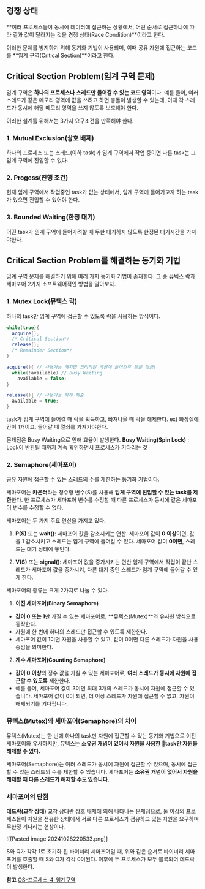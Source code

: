 ## 경쟁 상태
**여러 프로세스들이 동시에 데이터에 접근하는 상황에서, 어떤 순서로 접근하냐에 따라 결과 값이 달라지는 것을 경쟁 상태(Race Condition)**이라고 한다.

이러한 문제를 방지하기 위해 동기화 기법이 사용되며, 이때 공유 자원에 접근하는 코드를 **임계 구역(Critical Section)**이라고 한다.


## Critical Section Problem(임계 구역 문제)
임계 구역은 **하나의 프로세스나 스레드만 들어갈 수 있는 코드 영역**이다.
예를 들어, 여러 스레드가 같은 메모리 영역에 값을 쓰려고 하면 충돌이 발생할 수 있는데, 이때 각 스레드가 동시에 해당 메모리 영역을 쓰지 않도록 보호해야 한다.

이러한 설계를 위해서는 3가지 요구조건을 만족해야 한다.


### 1. Mutual Exclusion(상호 배제)
하나의 프로세스 또는 스레드(이하 task)가 임계 구역에서 작업 중이면 다른 task는 그 임계 구역에 진입할 수 없다.

### 2. Progess(진행 조건)
현재 임계 구역에서 작업중인 task가 없는 상태에서, 임계 구역에 들어가고자 하는 task가 있으면 진입할 수 있어야 한다.

### 3. Bounded Waiting(한정 대기)
어떤 task가 임계 구역에 들어가려할 때 무한 대기하지 않도록 한정된 대기시간을 가져야한다.


## Critical Section Problem를 해결하는 동기화 기법
임계 구역 문제를 해결하기 위해 여러 가지 동기화 기법이 존재한다.
그 중 뮤텍스 락과 세마포어 2가지 소프트웨어적인 방법을 알아보자.


### 1. Mutex Lock(뮤텍스 락)
하나의 task만 임계 구역에 접근할 수 있도록 락을 사용하는 방식이다.

```java
while(true){
  acquire();
  /* Critical Section*/
  release();
  /* Remainder Section*/
}

acquire(){ // 사용가능 해지면 크리티컬 섹션에 들어간후 문을 잠금!
  while(!available) // Busy Waiting
    available = false;
}

release(){ // 사용가능 하게 해줌
  available = true;
}
```

task가 임계 구역에 들어갈 때 락을 획득하고, 빠져나올 때 락을 해제한다.
ex) 화장실에 칸이 1개이고, 들어갈 때 열쇠를 가져가야한다.

문제점은 Busy Waiting으로 인해 효율이 발생한다.
**Busy Waiting(Spin Lock)**
: Lock이 반환될 때까지 계속 확인하면서 프로세스가 기다리는 것


### 2. Semaphore(세마포어)
공유 자원에 접근할 수 있는 스레드의 수를 제한하는 동기화 기법이다.

세마포어는 **카운터**라는 정수형 변수(S)를 사용해 **임계 구역에 진입할 수 있는 task를 제한**한다.
한 프로세스가 세마포어 변수를 수정할 때 다른 프로세스가 동시에 같은 세마포어 변수를 수정할 수 없다.

세마포어는 두 가지 주요 연산을 가지고 있다.

1. **P(S)** 또는 **wait()**: 세마포어 값을 감소시키는 연산. 
   세마포어 값이 **0 이상**이면, 값을 1 감소시키고 스레드는 임계 구역에 들어갈 수 있다.
   세마포어 값이 **0이면**, 스레드는 대기 상태에 놓인다.
   
2. **V(S)** 또는 **signal()**: 세마포어 값을 증가시키는 연산
   임계 구역에서 작업이 끝난 스레드가 세마포어 값을 증가시켜, 다른 대기 중인 스레드가 임계 구역에 들어갈 수 있게 한다.


세마포어의 종류는 크게 2가지로 나눌 수 있다.

1. **이진 세마포어(Binary Semaphore)**

- **값이 0 또는 1**만 가질 수 있는 세마포어로, **뮤텍스(Mutex)**와 유사한 방식으로 동작한다.
- 자원에 한 번에 하나의 스레드만 접근할 수 있도록 제한한다.
- 세마포어 값이 1이면 자원을 사용할 수 있고, 값이 0이면 다른 스레드가 자원을 사용 중임을 의미한다.

2. **계수 세마포어(Counting Semaphore)**

- **값이 0 이상**의 정수 값을 가질 수 있는 세마포어로, **여러 스레드가 동시에 자원에 접근할 수 있도록** 제한한다.
- 예를 들어, 세마포어 값이 3이면 최대 3개의 스레드가 동시에 자원에 접근할 수 있습니다. 
  세마포어 값이 0이 되면, 더 이상 스레드가 자원에 접근할 수 없고, 자원이 해제되기를 기다립니다.
  

### 뮤텍스(Mutex)와 세마포어(Semaphore)의 차이
뮤텍스(Mutex)는 한 번에 하나의 task만 자원에 접근할 수 있는 동기화 기법으로 이진 세마포어와 유사하지만, 뮤텍스는 **소유권 개념이 있어서 자원을 사용한 task만 자원을 해제할 수 있다.**

세마포어(Semaphore)는 여러 스레드가 동시에 자원에 접근할 수 있으며, 동시에 접근할 수 있는 스레드의 수를 제한할 수 있습니다. 
세마포어는 **소유권 개념이 없어서 자원을 해제할 때 다른 스레드가 해제할 수도 있습니다.**


### 세마포어의 단점
**데드락(교착 상태)**
교착 상태란 상호 배제에 의해 나타나는 문제점으로, 둘 이상의 프로세스들이 자원을 점유한 상태에서 서로 다른 프로세스가 점유하고 있는 자원을 요구하며 무한정 기다리는 현상이다.


![[Pasted image 20241028220533.png]]

S와 Q가 각각 1로 초기화 된 바이너리 세마포어일 때, 위와 같은 순서로 바이너리 세마포어를 호출할 때 S와 Q가 각각 0이된다.
이후에 두 프로세스가 모두 블록되어 데드락이 발생한다.




**참고**
[OS-프로세스-4-임계구역](https://velog.io/@doongidoong/OS-%ED%94%84%EB%A1%9C%EC%84%B8%EC%8A%A4-4-%EC%9E%84%EA%B3%84%EA%B5%AC%EC%97%AD)
